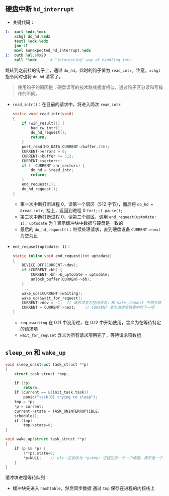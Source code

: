 ## 硬盘中断 `hd_interrupt`

- 关键代码：
```s
1:	xorl %edx,%edx
	xchgl do_hd,%edx
	testl %edx,%edx
	jne 1f
	movl $unexpected_hd_interrupt,%edx
1:	outb %al,$0x20
	call *%edx		# "interesting" way of handling intr.
```

跳转到之前挂的钩子上，通过 `do_hd`，此时的钩子值为 `read_intr`。注意，`xchgl` 指令同时也将 `do_hd` 清零了。

> 使用钩子的原因是：硬盘读写的技术路线极度相似，通过钩子区分读和写操作的不同。

- `read_intr()`：在目前的请求中，将进入两次 `read_intr`

    ```c
    static void read_intr(void)
    {
        if (win_result()) {
            bad_rw_intr();
            do_hd_request();
            return;
        }
        port_read(HD_DATA,CURRENT->buffer,256);
        CURRENT->errors = 0;
        CURRENT->buffer += 512;
        CURRENT->sector++;
        if (--CURRENT->nr_sectors) {
            do_hd = &read_intr;
            return;
        }
        end_request(1);
        do_hd_request();
    }
    ```
    - 第一次中断打断进程 0，读第一个扇区（512 字节），而后将 `do_hd = &read_intr;` 挂上，返回到进程 0 `for(;;) pause();`
    - 第二次中断打断进程 0，读第二个扇区，调用 `end_request(uptodate: 1)`，`uptodate` 为 1 表示缓冲块中数据与硬盘是一致的
    - 最后的 `do_hd_request()`：继续处理请求，直到硬盘设备 `CURRENT->next` 为空为止

- `end_requset(uptodate: 1)`：

    ```c
    static inline void end_request(int uptodate)
    {
        DEVICE_OFF(CURRENT->dev);
        if (CURRENT->bh) {
            CURRENT->bh->b_uptodate = uptodate;
            unlock_buffer(CURRENT->bh);
        }
        ...
        wake_up(&CURRENT->waiting);
        wake_up(&wait_for_request);
        CURRENT->dev = -1;  // 请求项变为空闲状态，和 make_request 中相关联
        CURRENT = CURRENT->next;    // CURRENT 变为请求项链表中的下一项
    }
    ```
    - `req->waiting` 在 0.11 中没用过，在 0.12 中开始使用，含义为在等待特定的请求项
    - `wait_for_requset` 含义为所有请求项用完了，等待请求项数组
## `sleep_on` 和 `wake_up`

```c
void sleep_on(struct task_struct **p)
{
	struct task_struct *tmp;

	if (!p)
		return;
	if (current == &(init_task.task))
		panic("task[0] trying to sleep");
	tmp = *p;
	*p = current;
	current->state = TASK_UNINTERRUPTIBLE;
	schedule();
	if (tmp)
		tmp->state=0;
}

void wake_up(struct task_struct **p)
{
    if (p && *p) {
        (**p).state=0;
        *p=NULL;    // ylx：应该改为 *p=tmp; 进程应该一个一个唤醒，而不是一个一个唤醒
    }
}
```

缓冲块进程等待队列：
- 缓冲块先进入 `hashtable`，然后同步数据
通过 `tmp` 保存在进程的内核栈上
